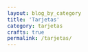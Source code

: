 ```yaml
---
layout: blog_by_category
title: 'Tarjetas'
category: tarjetas
crafts: true
permalink: /tarjetas/
---
```

